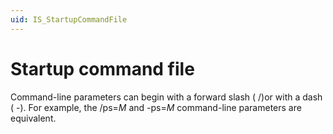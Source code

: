 ```yaml
---
uid: IS_StartupCommandFile
---
```


# Startup command file

<!-- Draft comment: This is an interface-specific topic. REPLACE WITH CONTENT FOR YOUR INTERFACE. -->

Command-line parameters can begin with a forward slash ( /)or with a dash ( -). For example, the /ps=_M_ and -ps=_M_ command-line parameters are equivalent.
